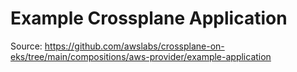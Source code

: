 # Example Crossplane Application

Source: https://github.com/awslabs/crossplane-on-eks/tree/main/compositions/aws-provider/example-application